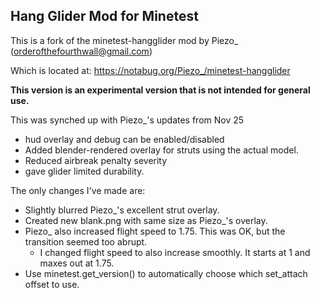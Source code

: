 Hang Glider Mod for Minetest
----------------------------
This is a fork of the minetest-hangglider mod by Piezo_ (orderofthefourthwall@gmail.com)

Which is located at:
    <https://notabug.org/Piezo_/minetest-hangglider>

**This version is an experimental version that is not intended for general use.**

This was synched up with Piezo_'s updates from Nov 25

- hud overlay and debug can be enabled/disabled
- Added blender-rendered overlay for struts using the actual model.
- Reduced airbreak penalty severity
- gave glider limited durability.

The only changes I've made are:

- Slightly blurred Piezo_'s excellent strut overlay.
- Created new blank.png with same size as Piezo_'s overlay.
- Piezo_ also increased flight speed to 1.75.  This was OK, but the transition seemed too abrupt.
    - I changed flight speed to also increase smoothly. It starts at 1 and maxes out at 1.75.
- Use minetest.get_version() to automatically choose which set_attach offset to use.
